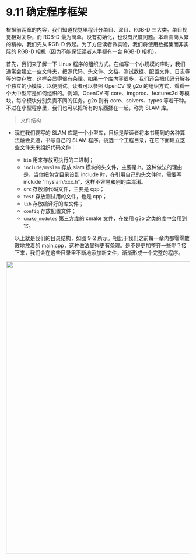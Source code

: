 &emsp;
# 9.11 确定程序框架

根据前两章的内容，我们知道视觉里程计分单目、双目、RGB-D 三大类。单目视觉相对复杂，而 RGB-D 最为简单，没有初始化，也没有尺度问题。本着由简入繁的精神，我们先从 RGB-D 做起。为了方便读者做实验，我们将使用数据集而非实际的 RGB-D 相机（因为不能保证读者人手都有一台 RGB-D 相机）。

首先，我们来了解一下 Linux 程序的组织方式。在编写一个小规模的库时，我们通常会建立一些文件夹，把源代码、头文件、文档、测试数据、配置文件、日志等等分类存放，这样会显得很有条理。如果一个库内容很多，我们还会把代码分解各个独立的小模块，以便测试。读者可以参照 OpenCV 或 g2o 的组织方式，看看一个大中型库是如何组织的。例如，OpenCV 有 core、imgproc、features2d 等模块，每个模块分别负责不同的任务。g2o 则有 core、solvers、types 等若干种。不过在小型程序里，我们也可以把所有的东西揉在一起，称为 SLAM 库。

>文件结构
- 现在我们要写的 SLAM 库是一个小型库，目标是帮读者将本书用到的各种算法融会贯通，书写自己的 SLAM 程序。挑选一个工程目录，在它下面建立这些文件夹来组织代码文件：

    - `bin` 用来存放可执行的二进制；
    - `include/myslam` 存放 slam 模块的头文件，主要是.h。这种做法的理由是，当你把包含目录设到 include 时，在引用自己的头文件时，需要写 include ”myslam/xxx.h”，这样不容易和别的库混淆。
    - `src` 存放源代码文件，主要是 cpp；
    - `test` 存放测试用的文件，也是 cpp；
    - `lib` 存放编译好的库文件；
    - `config` 存放配置文件；
    - `cmake_modules` 第三方库的 cmake 文件，在使用 g2o 之类的库中会用到它。

    以上就是我们的目录结构，如图 9-2 所示。相比于我们之前每一章内都零零散散地放着的 main.cpp，这种做法显得更有条理。是不是更加整齐一些呢？接下来，我们会在这些目录里不断地添加新文件，渐渐形成一个完整的程序。


<div align="center">
    <image src="./imgs/9.1.2-1.png" width = 800>
</div>
&emsp;